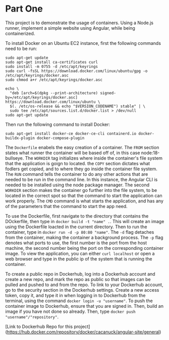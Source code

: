 # Part One

This project is to demonstrate the usage of containers. Using a Node.js runner, implement a simple website using Angular, while being containerized.

To install Docker on an Ubuntu EC2 instance, first the following commands need to be run:
```
sudo apt-get update
sudo apt-get install ca-certificates curl
sudo install -m 0755 -d /etc/apt/keyrings
sudo curl -fsSL https://download.docker.com/linux/ubuntu/gpg -o /etc/apt/keyrings/docker.asc
sudo chmod a+r /etc/apt/keyrings/docker.asc

echo \
  "deb [arch=$(dpkg --print-architecture) signed-by=/etc/apt/keyrings/docker.asc] https://download.docker.com/linux/ubuntu \
  $(. /etc/os-release && echo "$VERSION_CODENAME") stable" | \
  sudo tee /etc/apt/sources.list.d/docker.list > /dev/null
sudo apt-get update
```

Then run the following command to install Docker:

`sudo apt-get install docker-ce docker-ce-cli containerd.io docker-buildx-plugin docker-compose-plugin`

The `Dockerfile` enabels the easy creation of a container.  The `FROM` section states what runner the container will be based off of, in this case node:18-bullseye. The `WORKDIR` tag initializes where inside the container's file system that the application is goign to located.  the `COPY` section dictates what fodlers get copied, and to where they go inside the container file system.  The `RUN` command tells the container to do any other actions that are needed to be run in the command line. In this instance, the Angular CLI is needed to be installed using the node package manager.  The second `WORKDIR` section makes the container go further into the file system, to be located in the correct spot so that the command to start the application can work properly.  The `CMD` command is what starts the application, and has any of the parameters that the command to start the app need.

To use the Dockerfile, first navigate to the directory that contains the DOckerfile, then type in `docker build -t "name" .`. This will create an image using the Dockerfile loacted in the current directory.  Then to run the container, type in `docker run -d -p 80:80 "name"`. The `-d` flag detaches from the container, making the container a background process. The `-p` flag denotes what ports to use, the first number is the port from the host machine, the second number being the port on the corresponding container image. To view the application, you can either `curl localhost` or open a web browser and type in the public ip of the system that is running the container.

To create a public repo in Dockerhub, log into a Dockerhub account and create a new repo, and mark the repo as public so that images can be pulled and pushed to and from the repo. To link to your Dockerhub account, go to the security section in the Dockerhub settings. Create a new access token, copy it, and type it in when logging in to Dockerhub from the terminal, using the command `docker login -u "username"`. To push the container image to Dockerhub, ensure that you are signed in. Then, build an image if you have not done so already. Then, type `docker push "username"/"repository"`.

[Link to Dockerhub Repo for this project] (https://hub.docker.com/repository/docker/cacanuck/angular-site/general)
